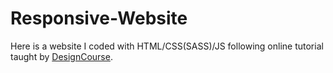 # Responsive-Website
Here is a website I coded with HTML/CSS(SASS)/JS following online tutorial taught by [DesignCourse](https://www.youtube.com/channel/UCVyRiMvfUNMA1UPlDPzG5Ow>DesignCourse&lt).


